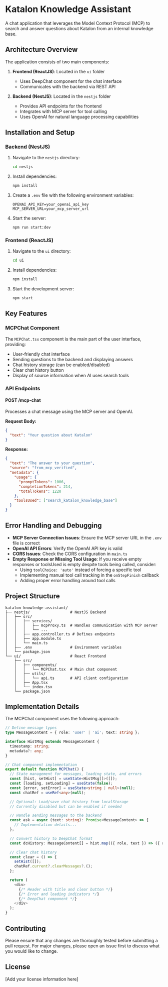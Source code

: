 # Katalon Knowledge Assistant

A chat application that leverages the Model Context Protocol (MCP) to search and answer questions about Katalon from an internal knowledge base.

## Architecture Overview

The application consists of two main components:

1. **Frontend (ReactJS)**: Located in the `ui` folder
   - Uses DeepChat component for the chat interface
   - Communicates with the backend via REST API

2. **Backend (NestJS)**: Located in the `nestjs` folder
   - Provides API endpoints for the frontend
   - Integrates with MCP server for tool calling
   - Uses OpenAI for natural language processing capabilities

## Installation and Setup

### Backend (NestJS)

1. Navigate to the `nestjs` directory:
   ```bash
   cd nestjs
   ```

2. Install dependencies:
   ```bash
   npm install
   ```

3. Create a `.env` file with the following environment variables:
   ```
   OPENAI_API_KEY=your_openai_api_key
   MCP_SERVER_URL=your_mcp_server_url
   ```

4. Start the server:
   ```bash
   npm run start:dev
   ```

### Frontend (ReactJS)

1. Navigate to the `ui` directory:
   ```bash
   cd ui
   ```

2. Install dependencies:
   ```bash
   npm install
   ```

3. Start the development server:
   ```bash
   npm start
   ```

## Key Features

### MCPChat Component

The `MCPChat.tsx` component is the main part of the user interface, providing:

- User-friendly chat interface
- Sending questions to the backend and displaying answers
- Chat history storage (can be enabled/disabled)
- Clear chat history button
- Display of source information when AI uses search tools

### API Endpoints

#### POST /mcp-chat

Processes a chat message using the MCP server and OpenAI.

**Request Body:**
```json
{
  "text": "Your question about Katalon"
}
```

**Response:**
```json
{
  "text": "The answer to your question",
  "source": "from_mcp_verified",
  "metadata": {
    "usage": {
      "promptTokens": 1006,
      "completionTokens": 214,
      "totalTokens": 1220
    },
    "toolsUsed": ["search_katalon_knowledge_base"]
  }
}
```

## Error Handling and Debugging

- **MCP Server Connection Issues**: Ensure the MCP server URL in the `.env` file is correct
- **OpenAI API Errors**: Verify the OpenAI API key is valid
- **CORS Issues**: Check the CORS configuration in `main.ts`
- **Empty Response or Missing Tool Usage**: If you receive empty responses or toolsUsed is empty despite tools being called, consider:
  - Using `toolChoice: 'auto'` instead of forcing a specific tool
  - Implementing manual tool call tracking in the `onStepFinish` callback
  - Adding proper error handling around tool calls

## Project Structure

```
katalon-knowledge-assistant/
├── nestjs/                  # NestJS Backend
│   ├── src/
│   │   ├── services/
│   │   │   ├── mcpProxy.ts  # Handles communication with MCP server
│   │   │   └── ...
│   │   ├── app.controller.ts # Defines endpoints
│   │   ├── app.module.ts
│   │   └── main.ts
│   ├── .env                 # Environment variables
│   └── package.json
└── ui/                      # React Frontend
    ├── src/
    │   ├── components/
    │   │   └── MCPChat.tsx  # Main chat component
    │   ├── utils/
    │   │   └── api.ts       # API client configuration
    │   ├── App.tsx
    │   └── index.tsx
    └── package.json
```

## Implementation Details

The MCPChat component uses the following approach:

```typescript
// Define message types
type MessageContent = { role: 'user' | 'ai'; text: string };

interface HistMsg extends MessageContent {
  timestamp: string;
  metadata?: any;
}

// Chat component implementation
export default function MCPChat() {
  // State management for messages, loading state, and errors
  const [hist, setHist] = useState<HistMsg[]>([]);
  const [loading, setLoading] = useState(false);
  const [error, setError] = useState<string | null>(null);
  const chatRef = useRef<any>(null);

  // Optional: Load/save chat history from localStorage
  // Currently disabled but can be enabled if needed

  // Handle sending messages to the backend
  const ask = async (text: string): Promise<MessageContent> => {
    // Implementation details...
  };

  // Convert history to DeepChat format
  const dcHistory: MessageContent[] = hist.map(({ role, text }) => ({ role, text }));

  // Clear chat history
  const clear = () => {
    setHist([]);
    chatRef.current?.clearMessages?.();
  };

  return (
    <div>
      {/* Header with title and clear button */}
      {/* Error and loading indicators */}
      {/* DeepChat component */}
    </div>
  );
}
```

## Contributing

Please ensure that any changes are thoroughly tested before submitting a pull request. For major changes, please open an issue first to discuss what you would like to change.

## License

[Add your license information here]
